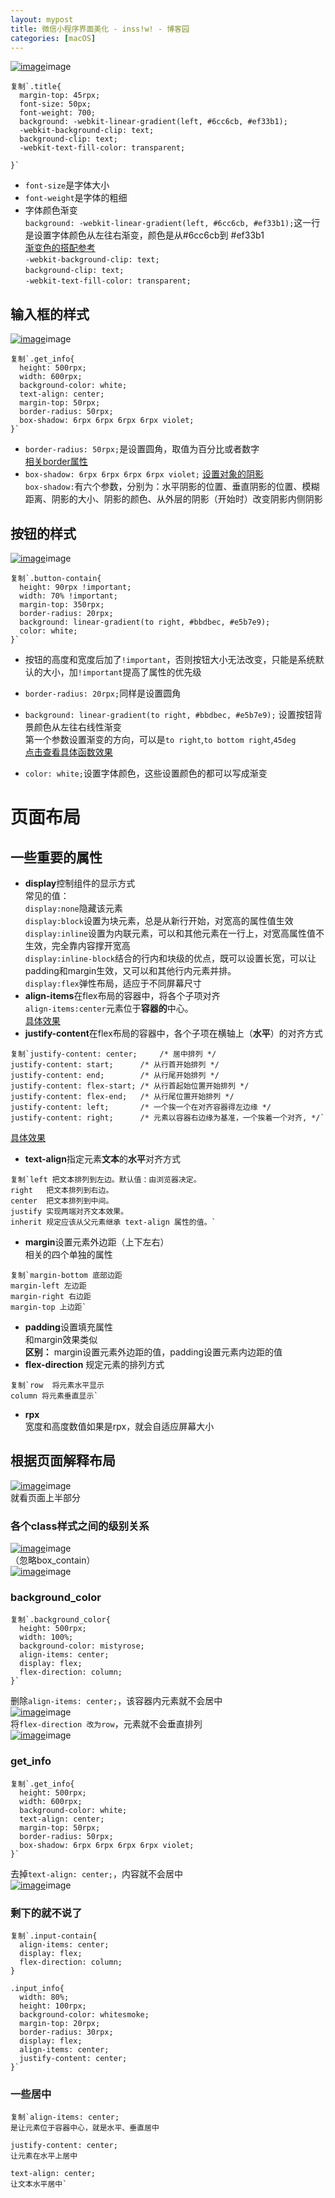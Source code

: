 ```yaml
---
layout: mypost
title: 微信小程序界面美化 - inss!w! - 博客园
categories: [macOS]
---
```


[![image](https://img2020.cnblogs.com/blog/2018690/202112/2018690-20211207104329879-1345646537.png)](https://img2020.cnblogs.com/blog/2018690/202112/2018690-20211207104329879-1345646537.png)image

```
复制`.title{
  margin-top: 45rpx;
  font-size: 50px;
  font-weight: 700;
  background: -webkit-linear-gradient(left, #6cc6cb, #ef33b1);
  -webkit-background-clip: text;
  background-clip: text;
  -webkit-text-fill-color: transparent;

}` 
```

*   `font-size`是字体大小
*   `font-weight`是字体的粗细
*   字体颜色渐变  
    `background: -webkit-linear-gradient(left, #6cc6cb, #ef33b1);`这一行是设置字体颜色从左往右渐变，颜色是从#6cc6cb到 #ef33b1  
    [渐变色的搭配参考](https://baijiahao.baidu.com/s?id=1644345842477287270&wfr=spider&for=pc "渐变色的搭配参考")  
    `-webkit-background-clip: text;`  
    `background-clip: text;`  
    `-webkit-text-fill-color: transparent;`

输入框的样式
------

[![image](https://img2020.cnblogs.com/blog/2018690/202112/2018690-20211207105332271-1144065130.png)](https://img2020.cnblogs.com/blog/2018690/202112/2018690-20211207105332271-1144065130.png)image

```
复制`.get_info{
  height: 500rpx;
  width: 600rpx;
  background-color: white;
  text-align: center;
  margin-top: 50rpx;
  border-radius: 50rpx;
  box-shadow: 6rpx 6rpx 6rpx 6rpx violet;
}` 
```

*   `border-radius: 50rpx;`是设置圆角，取值为百分比或者数字  
    [相关border属性](https://blog.csdn.net/UFO00001/article/details/72832770 "相关border属性")
*   `box-shadow: 6rpx 6rpx 6rpx 6rpx violet;` [设置对象的阴影](https://www.runoob.com/cssref/css3-pr-box-shadow.html "设置对象的阴影")  
    `box-shadow:`有六个参数，分别为：水平阴影的位置、垂直阴影的位置、模糊距离、阴影的大小、阴影的颜色、从外层的阴影（开始时）改变阴影内侧阴影

按钮的样式
-----

[![image](https://img2020.cnblogs.com/blog/2018690/202112/2018690-20211207110321832-1468428763.png)](https://img2020.cnblogs.com/blog/2018690/202112/2018690-20211207110321832-1468428763.png)image

```
复制`.button-contain{
  height: 90rpx !important;
  width: 70% !important;
  margin-top: 350rpx;
  border-radius: 20rpx;
  background: linear-gradient(to right, #bbdbec, #e5b7e9);
  color: white;
}` 
```

*   按钮的高度和宽度后加了`!important`，否则按钮大小无法改变，只能是系统默认的大小，加`!important`提高了属性的优先级
    
*   `border-radius: 20rpx;`同样是设置圆角
    
*   `background: linear-gradient(to right, #bbdbec, #e5b7e9);` 设置按钮背景颜色从左往右线性渐变  
    第一个参数设置渐变的方向，可以是`to right`,`to bottom right`,`45deg`  
    [点击查看具体函数效果](https://www.runoob.com/cssref/func-linear-gradient.html "点击查看具体函数效果")
    
*   `color: white;`设置字体颜色，这些设置颜色的都可以写成渐变
    

页面布局
====

一些重要的属性
-------

*   **display**控制组件的显示方式  
    常见的值：  
    `display:none`隐藏该元素  
    `display:block`设置为块元素，总是从新行开始，对宽高的属性值生效  
    `display:inline`设置为内联元素，可以和其他元素在一行上，对宽高属性值不生效，完全靠内容撑开宽高  
    `display:inline-block`结合的行内和块级的优点，既可以设置长宽，可以让padding和margin生效，又可以和其他行内元素并排。  
    `display:flex`弹性布局，适应于不同屏幕尺寸
*   **align-items**在flex布局的容器中，将各个子项对齐  
    `align-items:center`元素位于**容器的**中心。  
    [具体效果](https://www.runoob.com/try/playit.php?f=playcss_align-items&preval=center "具体效果")
*   **justify-content**在flex布局的容器中，各个子项在横轴上（**水平**）的对齐方式

```
复制`justify-content: center;     /* 居中排列 */
justify-content: start;      /* 从行首开始排列 */
justify-content: end;        /* 从行尾开始排列 */
justify-content: flex-start; /* 从行首起始位置开始排列 */
justify-content: flex-end;   /* 从行尾位置开始排列 */
justify-content: left;       /* 一个挨一个在对齐容器得左边缘 */
justify-content: right;      /* 元素以容器右边缘为基准，一个挨着一个对齐, */` 
```

[具体效果](https://www.runoob.com/try/playit.php?f=playcss_justify-content&preval=flex-start "具体效果")

*   **text-align**指定元素**文本**的**水平**对齐方式

```
复制`left	把文本排列到左边。默认值：由浏览器决定。
right	把文本排列到右边。
center	把文本排列到中间。
justify	实现两端对齐文本效果。
inherit	规定应该从父元素继承 text-align 属性的值。` 
```

*   **margin**设置元素外边距（上下左右）  
    相关的四个单独的属性

```
复制`margin-bottom 底部边距
margin-left 左边距
margin-right 右边距
margin-top 上边距` 
```

*   **padding**设置填充属性  
    和margin效果类似  
    **区别：** margin设置元素外边距的值，padding设置元素内边距的值
*   **flex-direction** 规定元素的排列方式

```
复制`row  将元素水平显示
column 将元素垂直显示` 
```

*   **rpx**  
    宽度和高度数值如果是rpx，就会自适应屏幕大小

根据页面解释布局
--------

[![image](https://img2020.cnblogs.com/blog/2018690/202112/2018690-20211207203044713-2103072515.png)](https://img2020.cnblogs.com/blog/2018690/202112/2018690-20211207203044713-2103072515.png)image  
就看页面上半部分

### 各个class样式之间的级别关系

[![image](https://img2020.cnblogs.com/blog/2018690/202112/2018690-20211207203159516-487117786.png)](https://img2020.cnblogs.com/blog/2018690/202112/2018690-20211207203159516-487117786.png)image  
（忽略box_contain）  
[![image](https://img2020.cnblogs.com/blog/2018690/202112/2018690-20211207210702604-1007805389.png)](https://img2020.cnblogs.com/blog/2018690/202112/2018690-20211207210702604-1007805389.png)image

### background_color

```
复制`.background_color{
  height: 500rpx;
  width: 100%;
  background-color: mistyrose;
  align-items: center;
  display: flex;
  flex-direction: column;
}` 
```

删除`align-items: center;`，该容器内元素就不会居中  
[![image](https://img2020.cnblogs.com/blog/2018690/202112/2018690-20211207203751030-830549293.png)](https://img2020.cnblogs.com/blog/2018690/202112/2018690-20211207203751030-830549293.png)image  
将`flex-direction 改为row`，元素就不会垂直排列  
[![image](https://img2020.cnblogs.com/blog/2018690/202112/2018690-20211207204019554-1816832209.png)](https://img2020.cnblogs.com/blog/2018690/202112/2018690-20211207204019554-1816832209.png)image

### get_info

```
复制`.get_info{
  height: 500rpx;
  width: 600rpx;
  background-color: white;
  text-align: center;
  margin-top: 50rpx;   
  border-radius: 50rpx;
  box-shadow: 6rpx 6rpx 6rpx 6rpx violet;
}` 
```

去掉`text-align: center;`，内容就不会居中  
[![image](https://img2020.cnblogs.com/blog/2018690/202112/2018690-20211207205156822-1089400629.png)](https://img2020.cnblogs.com/blog/2018690/202112/2018690-20211207205156822-1089400629.png)image

### 剩下的就不说了

```
复制`.input-contain{
  align-items: center;
  display: flex;
  flex-direction: column;
}

.input_info{
  width: 80%;
  height: 100rpx;
  background-color: whitesmoke;
  margin-top: 20rpx;
  border-radius: 30rpx;
  display: flex;
  align-items: center;
  justify-content: center;
}` 
```

### 一些居中

```
复制`align-items: center;
是让元素位于容器中心，就是水平、垂直居中

justify-content: center; 
让元素在水平上居中

text-align: center; 
让文本水平居中` 
```
